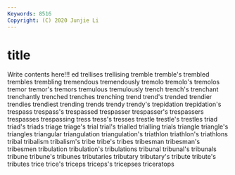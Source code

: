 ```yaml
---
Keywords: 8516
Copyright: (C) 2020 Junjie Li
---
```


# title

Write contents here!!!
ed 
trellises 
trellising
tremble 
tremble's 
trembled 
trembles 
trembling 
tremendous 
tremendously 
tremolo 
tremolo's 
tremolos
tremor 
tremor's 
tremors 
tremulous 
tremulously 
trench 
trench's 
trenchant 
trenchantly 
trenched
trenches 
trenching 
trend 
trend's 
trended 
trendier 
trendies 
trendiest 
trending 
trends
trendy 
trendy's 
trepidation 
trepidation's 
trespass 
trespass's 
trespassed 
trespasser 
trespasser's 
trespassers
trespasses 
trespassing 
tress 
tress's 
tresses 
trestle 
trestle's 
trestles 
triad 
triad's
triads 
triage 
triage's 
trial 
trial's 
trialled 
trialling 
trials 
triangle 
triangle's
triangles 
triangular 
triangulation 
triangulation's 
triathlon 
triathlon's 
triathlons 
tribal 
tribalism 
tribalism's
tribe 
tribe's 
tribes 
tribesman 
tribesman's 
tribesmen 
tribulation 
tribulation's 
tribulations 
tribunal
tribunal's 
tribunals 
tribune 
tribune's 
tribunes 
tributaries 
tributary 
tributary's 
tribute 
tribute's
tributes 
trice 
trice's 
triceps 
triceps's 
tricepses 
triceratops 
